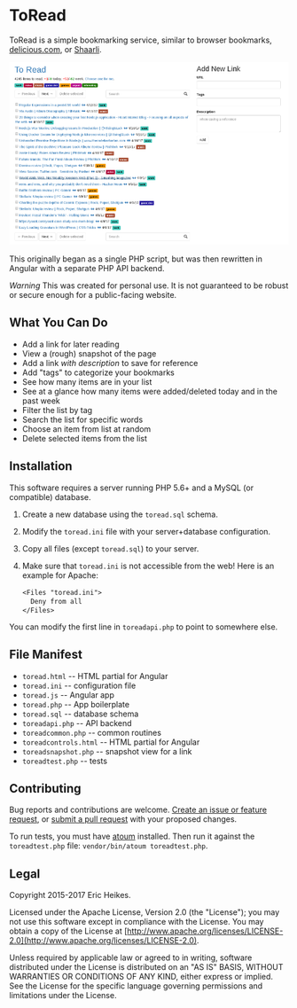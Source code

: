 # ToRead

ToRead is a simple bookmarking service, similar to browser bookmarks, [delicious.com](https://delicious.com), or [Shaarli](https://github.com/shaarli/Shaarli).

![screenshot](https://github.com/eheikes/toread/blob/docs/screenshot.png)

This originally began as a single PHP script, but was then rewritten in Angular with a separate PHP API backend.

*Warning* This was created for personal use. It is not guaranteed to be robust or secure enough for a public-facing website.

## What You Can Do

* Add a link for later reading
* View a (rough) snapshot of the page
* Add a link *with description* to save for reference
* Add "tags" to categorize your bookmarks
* See how many items are in your list
* See at a glance how many items were added/deleted today and in the past week
* Filter the list by tag
* Search the list for specific words
* Choose an item from list at random
* Delete selected items from the list

## Installation

This software requires a server running PHP 5.6+ and a MySQL (or compatible) database.

1. Create a new database using the `toread.sql` schema.
2. Modify the `toread.ini` file with your server+database configuration.
3. Copy all files (except `toread.sql`) to your server.
4. Make sure that `toread.ini` is not accessible from the web! Here is an example for Apache:

    ```
    <Files "toread.ini">
      Deny from all
    </Files>
    ```

  You can modify the first line in `toreadapi.php` to point to somewhere else.

## File Manifest

* `toread.html` -- HTML partial for Angular
* `toread.ini` -- configuration file
* `toread.js` -- Angular app
* `toread.php` -- App boilerplate
* `toread.sql` -- database schema
* `toreadapi.php` -- API backend
* `toreadcommon.php` -- common routines
* `toreadcontrols.html` -- HTML partial for Angular
* `toreadsnapshot.php` -- snapshot view for a link
* `toreadtest.php` -- tests

## Contributing

Bug reports and contributions are welcome. [Create an issue or feature request](https://github.com/eheikes/toread/issues), or [submit a pull request](https://help.github.com/articles/creating-a-pull-request/) with your proposed changes.

To run tests, you must have [atoum](http://atoum.org/) installed. Then run it against the `toreadtest.php` file: `vendor/bin/atoum toreadtest.php`.

## Legal

Copyright 2015-2017 Eric Heikes.

Licensed under the Apache License, Version 2.0 (the "License"); you may not use this software except in compliance with the License. You may obtain a copy of the License at [http://www.apache.org/licenses/LICENSE-2.0](http://www.apache.org/licenses/LICENSE-2.0).

Unless required by applicable law or agreed to in writing, software distributed under the License is distributed on an "AS IS" BASIS, WITHOUT WARRANTIES OR CONDITIONS OF ANY KIND, either express or implied. See the License for the specific language governing permissions and limitations under the License.
